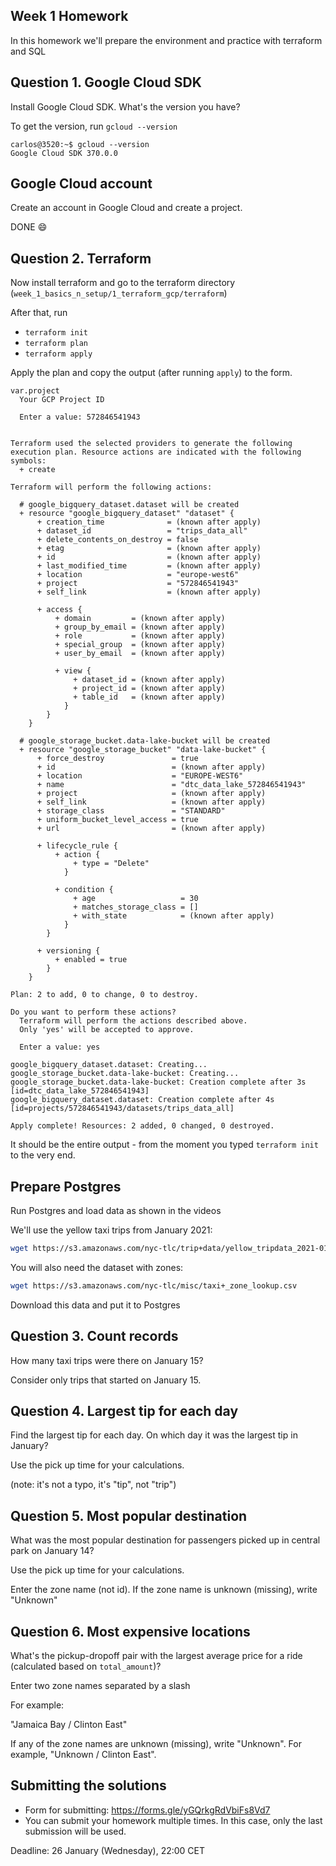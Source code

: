 ## Week 1 Homework

In this homework we'll prepare the environment 
and practice with terraform and SQL

## Question 1. Google Cloud SDK

Install Google Cloud SDK. What's the version you have? 

To get the version, run `gcloud --version`

```console
carlos@3520:~$ gcloud --version
Google Cloud SDK 370.0.0
```

## Google Cloud account 

Create an account in Google Cloud and create a project.

DONE 😄


## Question 2. Terraform 

Now install terraform and go to the terraform directory (`week_1_basics_n_setup/1_terraform_gcp/terraform`)

After that, run

* `terraform init`
* `terraform plan`
* `terraform apply` 

Apply the plan and copy the output (after running `apply`) to the form.

```console
var.project
  Your GCP Project ID

  Enter a value: 572846541943


Terraform used the selected providers to generate the following execution plan. Resource actions are indicated with the following symbols:
  + create

Terraform will perform the following actions:

  # google_bigquery_dataset.dataset will be created
  + resource "google_bigquery_dataset" "dataset" {
      + creation_time              = (known after apply)
      + dataset_id                 = "trips_data_all"
      + delete_contents_on_destroy = false
      + etag                       = (known after apply)
      + id                         = (known after apply)
      + last_modified_time         = (known after apply)
      + location                   = "europe-west6"
      + project                    = "572846541943"
      + self_link                  = (known after apply)

      + access {
          + domain         = (known after apply)
          + group_by_email = (known after apply)
          + role           = (known after apply)
          + special_group  = (known after apply)
          + user_by_email  = (known after apply)

          + view {
              + dataset_id = (known after apply)
              + project_id = (known after apply)
              + table_id   = (known after apply)
            }
        }
    }

  # google_storage_bucket.data-lake-bucket will be created
  + resource "google_storage_bucket" "data-lake-bucket" {
      + force_destroy               = true
      + id                          = (known after apply)
      + location                    = "EUROPE-WEST6"
      + name                        = "dtc_data_lake_572846541943"
      + project                     = (known after apply)
      + self_link                   = (known after apply)
      + storage_class               = "STANDARD"
      + uniform_bucket_level_access = true
      + url                         = (known after apply)

      + lifecycle_rule {
          + action {
              + type = "Delete"
            }

          + condition {
              + age                   = 30
              + matches_storage_class = []
              + with_state            = (known after apply)
            }
        }

      + versioning {
          + enabled = true
        }
    }

Plan: 2 to add, 0 to change, 0 to destroy.

Do you want to perform these actions?
  Terraform will perform the actions described above.
  Only 'yes' will be accepted to approve.

  Enter a value: yes

google_bigquery_dataset.dataset: Creating...
google_storage_bucket.data-lake-bucket: Creating...
google_storage_bucket.data-lake-bucket: Creation complete after 3s [id=dtc_data_lake_572846541943]
google_bigquery_dataset.dataset: Creation complete after 4s [id=projects/572846541943/datasets/trips_data_all]

Apply complete! Resources: 2 added, 0 changed, 0 destroyed.
```


It should be the entire output - from the moment you typed `terraform init` to the very end.

## Prepare Postgres 

Run Postgres and load data as shown in the videos

We'll use the yellow taxi trips from January 2021:

```bash
wget https://s3.amazonaws.com/nyc-tlc/trip+data/yellow_tripdata_2021-01.csv
```

You will also need the dataset with zones:

```bash 
wget https://s3.amazonaws.com/nyc-tlc/misc/taxi+_zone_lookup.csv
```

Download this data and put it to Postgres

## Question 3. Count records 

How many taxi trips were there on January 15?

Consider only trips that started on January 15.


## Question 4. Largest tip for each day

Find the largest tip for each day. 
On which day it was the largest tip in January?

Use the pick up time for your calculations.

(note: it's not a typo, it's "tip", not "trip")


## Question 5. Most popular destination

What was the most popular destination for passengers picked up 
in central park on January 14?

Use the pick up time for your calculations.

Enter the zone name (not id). If the zone name is unknown (missing), write "Unknown" 


## Question 6. Most expensive locations

What's the pickup-dropoff pair with the largest 
average price for a ride (calculated based on `total_amount`)?

Enter two zone names separated by a slash

For example:

"Jamaica Bay / Clinton East"

If any of the zone names are unknown (missing), write "Unknown". For example, "Unknown / Clinton East". 


## Submitting the solutions

* Form for submitting: https://forms.gle/yGQrkgRdVbiFs8Vd7
* You can submit your homework multiple times. In this case, only the last submission will be used. 

Deadline: 26 January (Wednesday), 22:00 CET

